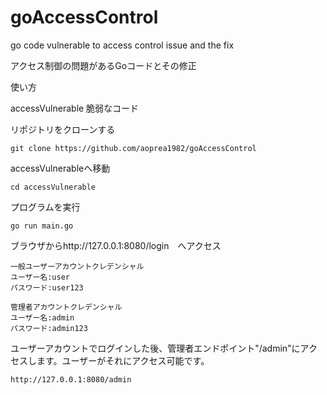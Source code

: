 # goAccessControl
go code vulnerable to access control issue and the fix

アクセス制御の問題があるGoコードとその修正

使い方

accessVulnerable 脆弱なコード

リポジトリをクローンする
```
git clone https://github.com/aoprea1982/goAccessControl
```

accessVulnerableへ移動
```
cd accessVulnerable
```

プログラムを実行
```
go run main.go
```

ブラウザからhttp://127.0.0.1:8080/login　へアクセス
```
一般ユーザーアカウントクレデンシャル
ユーザー名:user
パスワード:user123

管理者アカウントクレデンシャル
ユーザー名:admin
パスワード:admin123
```

ユーザーアカウントでログインした後、管理者エンドポイント"/admin"にアクセスします。ユーザーがそれにアクセス可能です。
```
http://127.0.0.1:8080/admin
```




